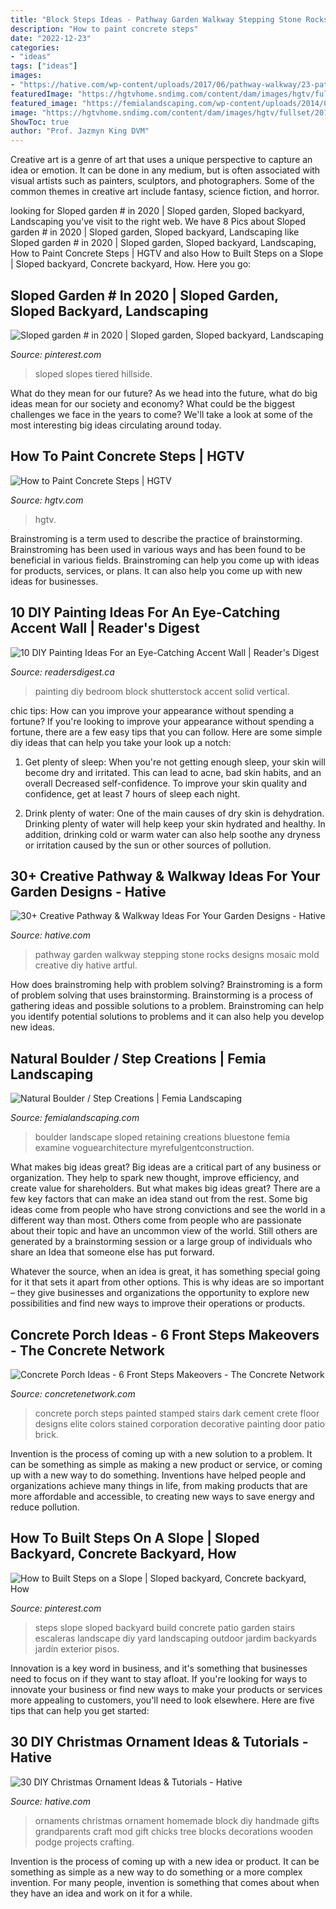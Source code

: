 ```yaml
---
title: "Block Steps Ideas - Pathway Garden Walkway Stepping Stone Rocks Designs Mosaic Mold Creative Diy Hative Artful"
description: "How to paint concrete steps"
date: "2022-12-23"
categories:
- "ideas"
tags: ["ideas"]
images:
- "https://hative.com/wp-content/uploads/2017/06/pathway-walkway/23-pathway-walkway-diy-ideas-tutorials.jpg"
featuredImage: "https://hgtvhome.sndimg.com/content/dam/images/hgtv/fullset/2016/5/16/2/RX-HGMAG041_Paints-08.jpg.rend.hgtvcom.616.822.suffix/1463428254723.jpeg"
featured_image: "https://femialandscaping.com/wp-content/uploads/2014/03/3-natbldrstepcreate1.jpg"
image: "https://hgtvhome.sndimg.com/content/dam/images/hgtv/fullset/2016/5/16/2/RX-HGMAG041_Paints-08.jpg.rend.hgtvcom.616.822.suffix/1463428254723.jpeg"
ShowToc: true
author: "Prof. Jazmyn King DVM"
---
```



Creative art is a genre of art that uses a unique perspective to capture an idea or emotion. It can be done in any medium, but is often associated with visual artists such as painters, sculptors, and photographers. Some of the common themes in creative art include fantasy, science fiction, and horror.

	

		
looking for Sloped garden # in 2020 | Sloped garden, Sloped backyard, Landscaping you've visit to the right web. We have 8 Pics about Sloped garden # in 2020 | Sloped garden, Sloped backyard, Landscaping like Sloped garden # in 2020 | Sloped garden, Sloped backyard, Landscaping, How to Paint Concrete Steps | HGTV and also How to Built Steps on a Slope | Sloped backyard, Concrete backyard, How. Here you go:
		
    
## Sloped Garden # In 2020 | Sloped Garden, Sloped Backyard, Landscaping

<img loading=lazy src="https://i.pinimg.com/736x/22/68/b5/2268b53489e7e863a26c8e9b45dbd712.jpg" onerror="this.onerror=null;this.src='https://tse4.mm.bing.net/th?id=OIP.9WGgb5SqOEjjwg9_Y5kigAHaJ6&amp;pid=15.1';" alt="Sloped garden # in 2020 | Sloped garden, Sloped backyard, Landscaping">

_Source: pinterest.com_

>sloped slopes tiered hillside. 

	

What do they mean for our future?
As we head into the future, what do big ideas mean for our society and economy? What could be the biggest challenges we face in the years to come? We'll take a look at some of the most interesting big ideas circulating around today.

    
## How To Paint Concrete Steps | HGTV

<img loading=lazy src="https://hgtvhome.sndimg.com/content/dam/images/hgtv/fullset/2016/5/16/2/RX-HGMAG041_Paints-08.jpg.rend.hgtvcom.616.822.suffix/1463428254723.jpeg" onerror="this.onerror=null;this.src='https://tse1.mm.bing.net/th?id=OIP.bNA0CMwiWZASjrnkw6yRjgHaJ4&amp;pid=15.1';" alt="How to Paint Concrete Steps | HGTV">

_Source: hgtv.com_

>hgtv. 

	

Brainstroming is a term used to describe the practice of brainstorming. Brainstroming has been used in various ways and has been found to be beneficial in various fields. Brainstroming can help you come up with ideas for products, services, or plans. It can also help you come up with new ideas for businesses.

    
## 10 DIY Painting Ideas For An Eye-Catching Accent Wall | Reader&#039;s Digest

<img loading=lazy src="https://www.readersdigest.ca/wp-content/uploads/2019/07/shutterstock_391740286-bedroom.jpg" onerror="this.onerror=null;this.src='https://tse1.mm.bing.net/th?id=OIP.F-OxpuKWn1rE9aDQOeO3egHaHa&amp;pid=15.1';" alt="10 DIY Painting Ideas For an Eye-Catching Accent Wall | Reader&#039;s Digest">

_Source: readersdigest.ca_

>painting diy bedroom block shutterstock accent solid vertical. 

	

chic tips: How can you improve your appearance without spending a fortune?
If you're looking to improve your appearance without spending a fortune, there are a few easy tips that you can follow. Here are some simple diy ideas that can help you take your look up a notch:
1. Get plenty of sleep: When you're not getting enough sleep, your skin will become dry and irritated. This can lead to acne, bad skin habits, and an overall Decreased self-confidence. To improve your skin quality and confidence, get at least 7 hours of sleep each night.

2. Drink plenty of water: One of the main causes of dry skin is dehydration. Drinking plenty of water will help keep your skin hydrated and healthy. In addition, drinking cold or warm water can also help soothe any dryness or irritation caused by the sun or other sources of pollution.


    
## 30+ Creative Pathway &amp; Walkway Ideas For Your Garden Designs - Hative

<img loading=lazy src="https://hative.com/wp-content/uploads/2017/06/pathway-walkway/23-pathway-walkway-diy-ideas-tutorials.jpg" onerror="this.onerror=null;this.src='https://tse2.mm.bing.net/th?id=OIP.Wj4TJ7eMjJmJwz4Mi0UjwQHaJ3&amp;pid=15.1';" alt="30+ Creative Pathway &amp; Walkway Ideas For Your Garden Designs - Hative">

_Source: hative.com_

>pathway garden walkway stepping stone rocks designs mosaic mold creative diy hative artful. 

	

How does brainstroming help with problem solving?
Brainstroming is a form of problem solving that uses brainstorming. Brainstorming is a process of gathering ideas and possible solutions to a problem. Brainstroming can help you identify potential solutions to problems and it can also help you develop new ideas.

    
## Natural Boulder / Step Creations | Femia Landscaping

<img loading=lazy src="https://femialandscaping.com/wp-content/uploads/2014/03/3-natbldrstepcreate1.jpg" onerror="this.onerror=null;this.src='https://tse1.mm.bing.net/th?id=OIP.DRefNqR1-9Q619o-dWJi8AHaE6&amp;pid=15.1';" alt="Natural Boulder / Step Creations | Femia Landscaping">

_Source: femialandscaping.com_

>boulder landscape sloped retaining creations bluestone femia examine voguearchitecture myrefulgentconstruction. 

	

What makes big ideas great?
Big ideas are a critical part of any business or organization. They help to spark new thought, improve efficiency, and create value for shareholders. But what makes big ideas great? There are a few key factors that can make an idea stand out from the rest.
Some big ideas come from people who have strong convictions and see the world in a different way than most. Others come from people who are passionate about their topic and have an uncommon view of the world. Still others are generated by a brainstorming session or a large group of individuals who share an Idea that someone else has put forward.

Whatever the source, when an idea is great, it has something special going for it that sets it apart from other options. This is why ideas are so important – they give businesses and organizations the opportunity to explore new possibilities and find new ways to improve their operations or products.

    
## Concrete Porch Ideas - 6 Front Steps Makeovers - The Concrete Network

<img loading=lazy src="https://static.concretenetwork.com/photo-gallery/images/424x318Exact/site_26/dark-steps-elite-crete-corporation_492.jpg" onerror="this.onerror=null;this.src='https://tse2.mm.bing.net/th?id=OIP.EYlQjsPlB2fMQpMuN7CprgAAAA&amp;pid=15.1';" alt="Concrete Porch Ideas - 6 Front Steps Makeovers - The Concrete Network">

_Source: concretenetwork.com_

>concrete porch steps painted stamped stairs dark cement crete floor designs elite colors stained corporation decorative painting door patio brick. 

	

Invention is the process of coming up with a new solution to a problem. It can be something as simple as making a new product or service, or coming up with a new way to do something. Inventions have helped people and organizations achieve many things in life, from making products that are more affordable and accessible, to creating new ways to save energy and reduce pollution.

    
## How To Built Steps On A Slope | Sloped Backyard, Concrete Backyard, How

<img loading=lazy src="https://i.pinimg.com/736x/af/ee/44/afee4411443df781e4260fb4fbb7c0f7.jpg" onerror="this.onerror=null;this.src='https://tse1.mm.bing.net/th?id=OIP.IakSszVLZy6Eg4t0xOpEPQHaLG&amp;pid=15.1';" alt="How to Built Steps on a Slope | Sloped backyard, Concrete backyard, How">

_Source: pinterest.com_

>steps slope sloped backyard build concrete patio garden stairs escaleras landscape diy yard landscaping outdoor jardim backyards jardín exterior pisos. 

	

Innovation is a key word in business, and it's something that businesses need to focus on if they want to stay afloat. If you're looking for ways to innovate your business or find new ways to make your products or services more appealing to customers, you'll need to look elsewhere. Here are five tips that can help you get started: 

    
## 30 DIY Christmas Ornament Ideas &amp; Tutorials - Hative

<img loading=lazy src="https://hative.com/wp-content/uploads/2015/12/christmas-ornaments/22-diy-christmas-ornaments-ideas-tutorials.jpg" onerror="this.onerror=null;this.src='https://tse4.mm.bing.net/th?id=OIP.97GF-FhyBKVJAVl7lusfnAHaLH&amp;pid=15.1';" alt="30 DIY Christmas Ornament Ideas &amp; Tutorials - Hative">

_Source: hative.com_

>ornaments christmas ornament homemade block diy handmade gifts grandparents craft mod gift chicks tree blocks decorations wooden podge projects crafting. 

	

Invention is the process of coming up with a new idea or product. It can be something as simple as a new way to do something or a more complex invention. For many people, invention is something that comes about when they have an idea and work on it for a while.

